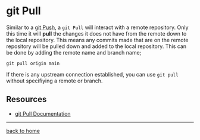 # git Pull
Similar to a [git Push](./Push.md), a `git Pull` will interact with a remote repository.
Only this time it will **pull** the changes it does not have from the remote down to the local repository. 
This means any commits made that are on the remote repository will be pulled down and added to the local repository.
This can be done by adding the remote name and branch name;
```
git pull origin main
```
If there is any upstream connection established, you can use `git pull` without specifiying a remote or branch.

## Resources
- [git Pull Documentation](https://git-scm.com/docs/git-pull)
---
[back to home](../README.md)
